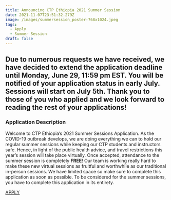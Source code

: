 ```yaml
---
title: Announcing CTP Ethiopia 2021 Summer Session
date: 2021-11-07T23:51:32.279Z
image: /images/summersession_poster-768x1024.jpeg
tags:
  - Apply
  - Summer Session
draft: false
---
```

## **Due to numerous requests we have received, we have decided to extend the application deadline until Monday, June 29, 11:59 pm EST. You will be notified of your application status in early July. Sessions will start on July 5th. Thank you to those of you who applied and we look forward to reading the rest of your applications!**



### Application Description

Welcome to CTP Ethiopia’s 2021 Summer Sessions Application. As the COVID-19 outbreak develops, we are doing everything we can to hold our regular summer sessions while keeping our CTP students and instructors safe. Hence, in light of the public health advice, and travel restrictions this year’s session will take place virtually. Once accepted, attendance to the summer session is completely **FREE**! Our team is working really hard to make these new virtual sessions as fruitful and worthwhile as our traditional in-person sessions. We have limited space so make sure to complete this application as soon as possible. To be considered for the summer sessions, you have to complete this application in its entirety.

[APPLY](https://docs.google.com/forms/d/e/1FAIpQLSc70z3YatsKz3ifPWNmUEocIlncjIGrZPX2dtLPh5a-dRPxHg/viewform)
